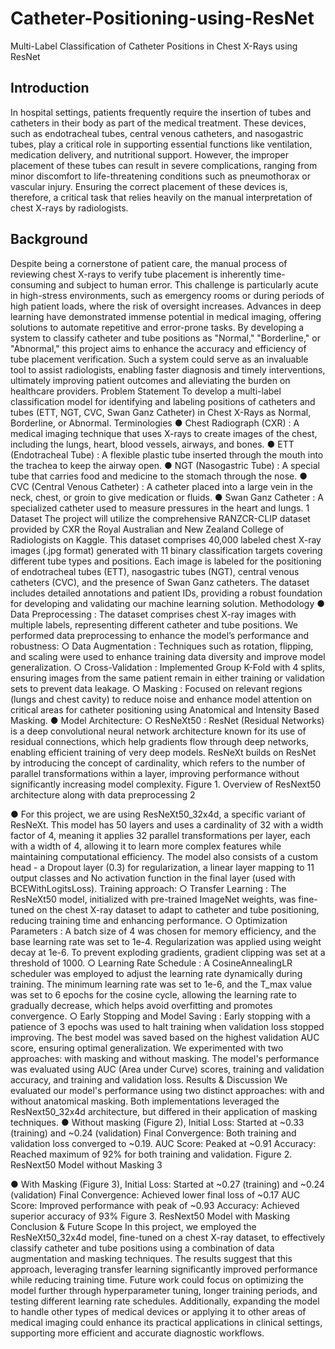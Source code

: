 # Catheter-Positioning-using-ResNet
Multi-Label Classification of Catheter Positions in Chest X-Rays using ResNet

## Introduction
In hospital settings, patients frequently require the insertion of tubes and catheters in their body as part of the medical treatment. These devices, such as endotracheal tubes, central venous catheters, and nasogastric tubes, play a critical role in supporting essential functions like ventilation, medication delivery, and nutritional support. However, the improper placement of these tubes can result in severe complications, ranging from minor discomfort to life-threatening conditions such as pneumothorax or vascular injury. Ensuring the correct placement of these devices is, therefore, a critical task that relies heavily on the manual interpretation of chest X-rays by radiologists.

## Background
Despite being a cornerstone of patient care, the manual process of reviewing chest X-rays to verify tube placement is inherently time-consuming and subject to human error. This challenge is particularly acute in high-stress environments, such as emergency rooms or during periods of high patient loads, where the risk of oversight increases. Advances in deep learning have demonstrated immense potential in medical imaging, offering solutions to automate repetitive and error-prone tasks. By developing a system to classify catheter and tube positions as "Normal," "Borderline," or "Abnormal," this project aims to enhance the accuracy and efficiency of tube placement verification. Such a system could serve as an invaluable tool to assist radiologists, enabling faster diagnosis and timely interventions, ultimately improving patient outcomes and alleviating the burden on healthcare providers.
Problem Statement
To develop a multi-label classification model for identifying and labeling positions of catheters and tubes (ETT, NGT, CVC, Swan Ganz Catheter) in Chest X-Rays as Normal, Borderline, or Abnormal.
Terminologies
● Chest Radiograph (CXR) : A medical imaging technique that uses X-rays to create images of the chest,
including the lungs, heart, blood vessels, airways, and bones.
● ETT (Endotracheal Tube) : A flexible plastic tube inserted through the mouth into the trachea to keep the airway
open.
● NGT (Nasogastric Tube) : A special tube that carries food and medicine to the stomach through the nose.
● CVC (Central Venous Catheter) : A catheter placed into a large vein in the neck, chest, or groin to give
medication or fluids.
● Swan Ganz Catheter : A specialized catheter used to measure pressures in the heart and lungs.
   1
 Dataset
The project will utilize the comprehensive RANZCR-CLIP dataset provided by CXR the Royal Australian and New Zealand College of Radiologists on Kaggle. This dataset comprises 40,000 labeled chest X-ray images (.jpg format) generated with 11 binary classification targets covering different tube types and positions. Each image is labeled for the positioning of endotracheal tubes (ETT), nasogastric tubes (NGT), central venous catheters (CVC), and the presence of Swan Ganz catheters. The dataset includes detailed annotations and patient IDs, providing a robust foundation for developing and validating our machine learning solution.
Methodology
● Data Preprocessing : The dataset comprises chest X-ray images with multiple labels, representing different
catheter and tube positions. We performed data preprocessing to enhance the model’s performance and robustness:
○ Data Augmentation : Techniques such as rotation, flipping, and scaling were used to enhance training data
diversity and improve model generalization.
○ Cross-Validation : Implemented Group K-Fold with 4 splits, ensuring images from the same patient remain in
either training or validation sets to prevent data leakage.
○ Masking : Focused on relevant regions (lungs and chest cavity) to reduce noise and enhance model attention
on critical areas for catheter positioning using Anatomical and Intensity Based Masking.
● Model Architecture: ○ ResNeXt50 :
ResNet (Residual Networks) is a deep convolutional neural network architecture known for its use of residual connections, which help gradients flow through deep networks, enabling efficient training of very deep models. ResNeXt builds on ResNet by introducing the concept of cardinality, which refers to the number of parallel transformations within a layer, improving performance without significantly increasing model complexity.
Figure 1. Overview of ResNext50 architecture along with data preprocessing
 2

 ●
For this project, we are using ResNeXt50_32x4d, a specific variant of ResNeXt. This model has 50 layers and uses a cardinality of 32 with a width factor of 4, meaning it applies 32 parallel transformations per layer, each with a width of 4, allowing it to learn more complex features while maintaining computational efficiency. The model also consists of a custom head - a Dropout layer (0.3) for regularization, a linear layer mapping to 11 output classes and No activation function in the final layer (used with BCEWithLogitsLoss).
Training approach:
○ Transfer Learning : The ResNeXt50 model, initialized with pre-trained ImageNet weights, was fine-tuned
on the chest X-ray dataset to adapt to catheter and tube positioning, reducing training time and enhancing
performance.
○ Optimization Parameters : A batch size of 4 was chosen for memory efficiency, and the base learning rate
was set to 1e-4. Regularization was applied using weight decay at 1e-6. To prevent exploding gradients,
gradient clipping was set at a threshold of 1000.
○ Learning Rate Schedule : A CosineAnnealingLR scheduler was employed to adjust the learning rate
dynamically during training. The minimum learning rate was set to 1e-6, and the T_max value was set to 6 epochs for the cosine cycle, allowing the learning rate to gradually decrease, which helps avoid overfitting and promotes convergence.
○ Early Stopping and Model Saving : Early stopping with a patience of 3 epochs was used to halt training when validation loss stopped improving. The best model was saved based on the highest validation AUC score, ensuring optimal generalization.
We experimented with two approaches: with masking and without masking. The model's performance was evaluated using AUC (Area under Curve) scores, training and validation accuracy, and training and validation loss.
Results & Discussion
We evaluated our model's performance using two distinct approaches: with and without anatomical masking. Both implementations leveraged the ResNext50_32x4d architecture, but differed in their application of masking techniques.
● Without masking (Figure 2), Initial Loss: Started at ~0.33 (training) and ~0.24 (validation) Final Convergence: Both training and validation loss converged to ~0.19.
AUC Score: Peaked at ~0.91
Accuracy: Reached maximum of 92% for both training and validation.
Figure 2. ResNext50 Model without Masking
 3

● With Masking (Figure 3), Initial Loss: Started at ~0.27 (training) and ~0.24 (validation) Final Convergence: Achieved lower final loss of ~0.17
AUC Score: Improved performance with peak of ~0.93
Accuracy: Achieved superior accuracy of 93%
Figure 3. ResNext50 Model with Masking
Conclusion & Future Scope
In this project, we employed the ResNeXt50_32x4d model, fine-tuned on a chest X-ray dataset, to effectively classify catheter and tube positions using a combination of data augmentation and masking techniques. The results suggest that this approach, leveraging transfer learning significantly improved performance while reducing training time. Future work could focus on optimizing the model further through hyperparameter tuning, longer training periods, and testing different learning rate schedules. Additionally, expanding the model to handle other types of medical devices or applying it to other areas of medical imaging could enhance its practical applications in clinical settings, supporting more efficient and accurate diagnostic workflows.
